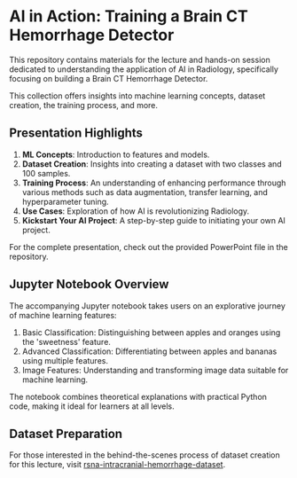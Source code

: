 # AI in Action: Training a Brain CT Hemorrhage Detector

This repository contains materials for the lecture and hands-on session dedicated to understanding the application of AI in Radiology, specifically focusing on building a Brain CT Hemorrhage Detector. 

This collection offers insights into machine learning concepts, dataset creation, the training process, and more.

## Presentation Highlights
1. **ML Concepts**: Introduction to features and models.
2. **Dataset Creation**: Insights into creating a dataset with two classes and 100 samples.
3. **Training Process**: An understanding of enhancing performance through various methods such as data augmentation, transfer learning, and hyperparameter tuning.
4. **Use Cases**: Exploration of how AI is revolutionizing Radiology.
5. **Kickstart Your AI Project**: A step-by-step guide to initiating your own AI project.

For the complete presentation, check out the provided PowerPoint file in the repository.

## Jupyter Notebook Overview
The accompanying Jupyter notebook takes users on an explorative journey of machine learning features:
1. Basic Classification: Distinguishing between apples and oranges using the 'sweetness' feature.
2. Advanced Classification: Differentiating between apples and bananas using multiple features.
3. Image Features: Understanding and transforming image data suitable for machine learning.

The notebook combines theoretical explanations with practical Python code, making it ideal for learners at all levels.

## Dataset Preparation
For those interested in the behind-the-scenes process of dataset creation for this lecture, visit [rsna-intracranial-hemorrhage-dataset](https://github.com/paulokuriki/rsna-intracranial-hemorrhage-dataset).
